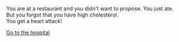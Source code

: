 You are at a restaurant and you didn't want to propose.
You just ate.  
But you forgot that you have high cholesterol.  
You get a heart attack!

[Go to the hospital]()